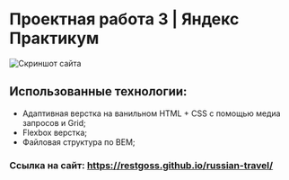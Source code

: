 # Проектная работа 3 | Яндекс Практикум
![Скриншот сайта](https://sun1-56.userapi.com/impg/R1FVexWdSvkyVUq_D63r-vxb1QArplEUeQWgPg/civzKB82xwo.jpg?size=1280x963&quality=96&sign=70d4a13fad1eced5b2f9528d62c2dde7&type=album)

## Использованные технологии: 

- Адаптивная верстка на ванильном HTML + CSS с помощью медиа запросов и Grid;
- Flexbox верстка;
- Файловая структура по BEM;

### Ссылка на сайт: https://restgoss.github.io/russian-travel/
